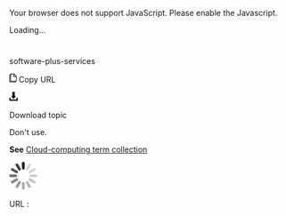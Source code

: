 Your browser does not support JavaScript. Please enable the Javascript.

Loading...

# 

software-plus-services

![Copy URL](media/software-plus-services/Copy.png)
Copy URL

![Download](media/software-plus-services/Download.png)

Download topic

Don't use.

**See** [Cloud-computing term collection](https://worldready.cloudapp.net/Styleguide/Read?id=2700&topicid=28841)

![In progress](media/software-plus-services/activity-large.gif)

URL :

